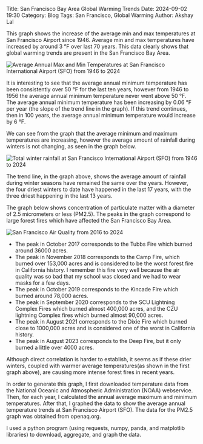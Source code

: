 Title: San Francisco Bay Area Global Warming Trends
Date: 2024-09-02 19:30
Category: Blog
Tags: San Francisco, Global Warming
Author: Akshay Lal

This graph shows the increase of the average min and max
temperatures at San Francisco Airport since 1946. Average
min and max temperatures have increased by around 3 °F
over last 70 years. This data clearly shows that global
warming trends are present in the San Francisco Bay Area.

![Average Annual Max and Min Temperatures at San Francisco International Airport (SFO) from 1946 to 2024](/images/sfo-global-warming.png)

It is interesting to see that the average annual minimum temperature
has been consistently over 50 °F for the last ten years, however from
1946 to 1956 the average annual minimum temperature never went above
50 °F. The average annual minimum temperature has been increasing
by 0.06 °F per year (the slope of the trend line in the graph). If
this trend continues, then in 100 years, the average annual minimum
temperature would increase by 6 °F. 

We can see from the graph that the average minimum and maximum
temperatures are increasing, however the average amount of
rainfall during winters is not changing, as seen in the graph
below.

![Total winter rainfall at San Francisco International Airport (SFO) from 1946 to 2024](/images/sfo-rain.png)

The trend line, in the graph above, shows the average amount of
rainfall during winter seasons have remained the same over the years.
However, the four driest winters to date have happened in the last 17
years, with the three driest happening in the last 13 years.

The graph below shows concentration of particulate matter with a diameter
of 2.5 micrometers or less (PM2.5). The peaks in the graph correspond to
large forest fires which have affected the San Francisco Bay Area.

![San Francisco Air Quality from 2016 to 2024](/images/san-francisco-pm2.5.png)

* The peak in October 2017 corresponds to the Tubbs Fire which burned around 36000
acres.
* The peak in November 2018 corresponds to the Camp Fire, which burned over 153,000
acres and is considered to be the worst forest fire in California history. I remember
this fire very well because the air quality was so bad that my school was closed and
we had to wear masks for a few days.
* The peak in October 2019 corresponds to the Kincade Fire which burned around 78,000
acres.
* The peak in September 2020 corresponds to the SCU Lightning Complex Fires which burned
almost 400,000 acres, and the CZU lightning Complex fires which burned almost 90,000 acres.
* The peak in August 2021 corresponds to the Dixie Fire which burned close to 1000,000 acres
and is considered one of the worst in California history.
* The peak in August 2023 corresponds to the Deep Fire, but it only burned a little over 4000
acres.

Although direct correlation is harder to establish, it seems as if these
drier winters, coupled with warmer average temperatures(as shown in the 
first graph above), are causing more intense forest fires in recent years.

In order to generate this graph, I first downloaded temperature
data from the National Oceanic and Atmospheric Administration
(NOAA) webservice. Then, for each year, I calculated the annual
average maximum and minimum temperatures. After that, I graphed the
data to show the average annual temperature trends at San Francisco
Airport (SFO). The data for the PM2.5 graph was obtained from openaq.org.

I used a python program (using requests, numpy, panda, and matplotlib 
libraries) to download, aggregate, and graph the data. 